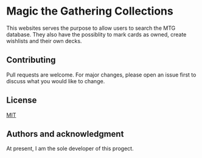 # Magic the Gathering Collections

This websites serves the purpose to allow users to search the MTG database. They also have the possiblity to mark cards as owned, create wishlists and their own decks.

## Contributing

Pull requests are welcome. For major changes, please open an issue first
to discuss what you would like to change.

## License

[MIT](https://choosealicense.com/licenses/mit/)

## Authors and acknowledgment

At present, I am the sole developer of this progect.